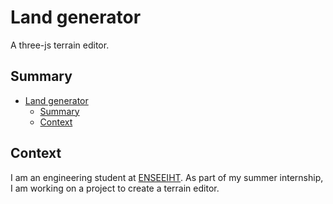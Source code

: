 # Land generator

A three-js terrain editor.

## Summary

- [Land generator](#land-generator)
  - [Summary](#summary)
  - [Context](#context)

## Context

I am an engineering student at [ENSEEIHT](https://www.enseeiht.fr/fr/index.html).
As part of my summer internship, I am working on a project to create a terrain editor.

